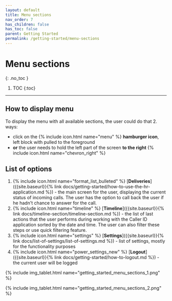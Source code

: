 ```yaml
---
layout: default
title: Menu sections
nav_order: 7
has_children: false
has_toc: false
parent: Getting Started
permalink: /getting-started/menu-sections
---
```


# Menu sections
{: .no_toc }

1. TOC
{:toc}

---

## How to display menu
To display the menu with all available sections, the user could do that 2. ways:
- click on the {% include icon.html name="menu" %} **hamburger icon**, left block with pulled to the foreground
- **or** the user needs to hold the left part of the screen **to the right** {% include icon.html name="chevron_right" %}

## List of options

1. {% include icon.html name="format_list_bulleted" %} [**Deliveries**]({{site.baseurl}}{% link docs/getting-started/how-to-use-the-hr-application.md %}) - the main screen for the user, displaying the current status of incoming calls. The user has the option to call back the user if he hadn't chance to answer for the call.
1. {% include icon.html name="timeline" %} [**Timeline**]({{site.baseurl}}{% link docs/timeline-section/timeline-section.md %}) - the list of last actions that the user performs during working with the Caller ID application sorted by the date and time. The user can also filter these steps or use quick filtering feature.
1. {% include icon.html name="settings" %} [**Settings**]({{site.baseurl}}{% link docs/list-of-settings/list-of-settings.md %}) - list of settings, mostly for the functionality purposes
1. {% include icon.html name="power_settings_new" %} [**Logout**]({{site.baseurl}}{% link docs/getting-started/how-to-logout.md %}) - the current user will be logged


{% include img_tablet.html name="getting_started_menu_sections_1.png" %}

{% include img_tablet.html name="getting_started_menu_sections_2.png" %}